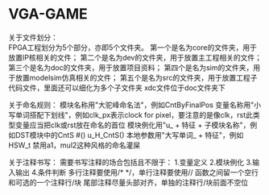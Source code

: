 # VGA-GAME
关于文件划分：<br>
FPGA工程划分为5个部分，亦即5个文件夹。
第一个是名为core的文件夹，用于放置IP核相关的文件；
第二个是名为dev的文件夹，用于放置主工程相关的文件；
第三个是名为doc的文件夹，用于放置项目资料；
第四个是名为sim的文件夹，用于放置modelsim仿真相关的文件；
第五个是名为src的文件夹，用于放置工程子代码文件，里面还可以细化为多个子文件夹
xdc文件位于doc文件夹下

关于命名规则：
模块名称用"大驼峰命名法"，例如CntByFinalPos
变量名称用"小写单词搭配下划线"，例如clk_px表示clock for pixel，要注意的是像clk，rst此类型变量应当把clk或rst放在命名的首位
模块例化用"u_ + 特征 + 子模块名称"，例如DST模块中的CntS #() u_H_CntS()
本地参数用"大写单词_ + 特征"，例如HSW_t
禁用a1，mul2这种风格的命名灌屎

关于注释书写：
需要书写注释的场合包括且不限于：
1.变量定义
2.模块例化
3.输入输出
4.条件判断
多行注释要使用/* */，单行注释要使用//
函数之间留一个空行和可选的一个注释行/块
尾部注释尽量头部对齐，单独的注释行/块前面不空位
